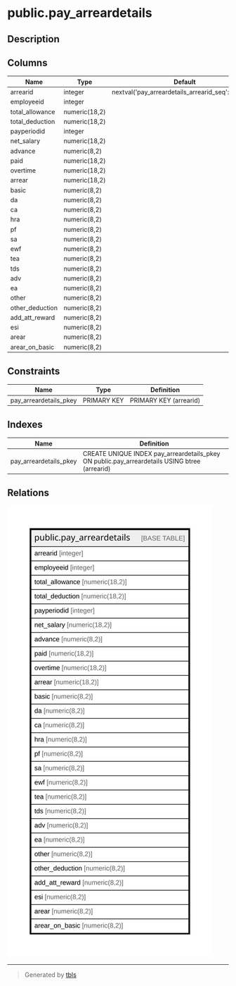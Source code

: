 # public.pay_arreardetails

## Description

## Columns

| Name | Type | Default | Nullable | Children | Parents | Comment |
| ---- | ---- | ------- | -------- | -------- | ------- | ------- |
| arrearid | integer | nextval('pay_arreardetails_arrearid_seq'::regclass) | false |  |  |  |
| employeeid | integer |  | true |  |  |  |
| total_allowance | numeric(18,2) |  | true |  |  |  |
| total_deduction | numeric(18,2) |  | true |  |  |  |
| payperiodid | integer |  | true |  |  |  |
| net_salary | numeric(18,2) |  | true |  |  |  |
| advance | numeric(8,2) |  | true |  |  |  |
| paid | numeric(18,2) |  | true |  |  |  |
| overtime | numeric(18,2) |  | true |  |  |  |
| arrear | numeric(18,2) |  | true |  |  |  |
| basic | numeric(8,2) |  | true |  |  |  |
| da | numeric(8,2) |  | true |  |  |  |
| ca | numeric(8,2) |  | true |  |  |  |
| hra | numeric(8,2) |  | true |  |  |  |
| pf | numeric(8,2) |  | true |  |  |  |
| sa | numeric(8,2) |  | true |  |  |  |
| ewf | numeric(8,2) |  | true |  |  |  |
| tea | numeric(8,2) |  | true |  |  |  |
| tds | numeric(8,2) |  | true |  |  |  |
| adv | numeric(8,2) |  | true |  |  |  |
| ea | numeric(8,2) |  | true |  |  |  |
| other | numeric(8,2) |  | true |  |  |  |
| other_deduction | numeric(8,2) |  | true |  |  |  |
| add_att_reward | numeric(8,2) |  | true |  |  |  |
| esi | numeric(8,2) |  | true |  |  |  |
| arear | numeric(8,2) |  | true |  |  |  |
| arear_on_basic | numeric(8,2) |  | true |  |  |  |

## Constraints

| Name | Type | Definition |
| ---- | ---- | ---------- |
| pay_arreardetails_pkey | PRIMARY KEY | PRIMARY KEY (arrearid) |

## Indexes

| Name | Definition |
| ---- | ---------- |
| pay_arreardetails_pkey | CREATE UNIQUE INDEX pay_arreardetails_pkey ON public.pay_arreardetails USING btree (arrearid) |

## Relations

![er](public.pay_arreardetails.svg)

---

> Generated by [tbls](https://github.com/k1LoW/tbls)
